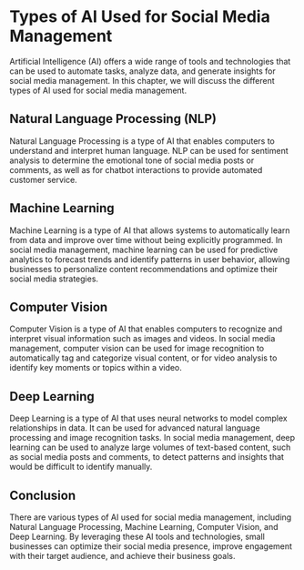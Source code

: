 Types of AI Used for Social Media Management
====================================================================================================================

Artificial Intelligence (AI) offers a wide range of tools and technologies that can be used to automate tasks, analyze data, and generate insights for social media management. In this chapter, we will discuss the different types of AI used for social media management.

Natural Language Processing (NLP)
---------------------------------

Natural Language Processing is a type of AI that enables computers to understand and interpret human language. NLP can be used for sentiment analysis to determine the emotional tone of social media posts or comments, as well as for chatbot interactions to provide automated customer service.

Machine Learning
----------------

Machine Learning is a type of AI that allows systems to automatically learn from data and improve over time without being explicitly programmed. In social media management, machine learning can be used for predictive analytics to forecast trends and identify patterns in user behavior, allowing businesses to personalize content recommendations and optimize their social media strategies.

Computer Vision
---------------

Computer Vision is a type of AI that enables computers to recognize and interpret visual information such as images and videos. In social media management, computer vision can be used for image recognition to automatically tag and categorize visual content, or for video analysis to identify key moments or topics within a video.

Deep Learning
-------------

Deep Learning is a type of AI that uses neural networks to model complex relationships in data. It can be used for advanced natural language processing and image recognition tasks. In social media management, deep learning can be used to analyze large volumes of text-based content, such as social media posts and comments, to detect patterns and insights that would be difficult to identify manually.

Conclusion
----------

There are various types of AI used for social media management, including Natural Language Processing, Machine Learning, Computer Vision, and Deep Learning. By leveraging these AI tools and technologies, small businesses can optimize their social media presence, improve engagement with their target audience, and achieve their business goals.
